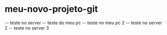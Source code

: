 # meu-novo-projeto-git
-- teste no server
-- teste do meu pc
-- teste no meu pc 2
-- teste no server 2
-- teste no server 3
